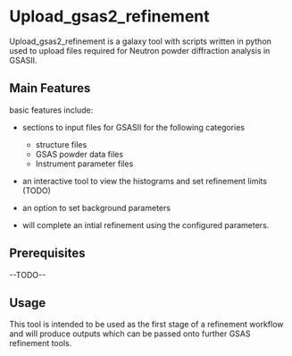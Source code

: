 # Upload_gsas2_refinement

Upload_gsas2_refinement is a galaxy tool with scripts written in python used to upload files required for Neutron powder diffraction analysis in GSASII.

## Main Features

basic features include:
- sections to input files for GSASII for the following categories
    - structure files
    - GSAS powder data files
    - Instrument parameter files

- an interactive tool to view the histograms and set refinement limits (TODO)

- an option to set background parameters 

- will complete an intial refinement using the configured parameters.

## Prerequisites 
--TODO--

## Usage 

This tool is intended to be used as the first stage of a refinement workflow and will produce outputs which can be passed onto further GSAS refinement tools. 
